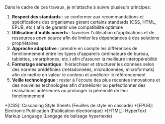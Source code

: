 Dans le cadre de ces travaux, je m'attache à suivre plusieurs principes:

1. **Respect des standards** : se conformer aux recommandations et spécifications des organismes gérant certains standards (CSS, HTML, EPUB, etc.) afin de garantir une compatibilité optimale
2. **Utilisation d'outils ouverts** : favoriser l'utilisation d'applications et de ressources _open source_ afin de limiter les dépendances à des solutions propriétaires
3. **Approche adaptative** : prendre en compte les différences de fonctionnement entre les types d'appareils (ordinateurs de bureau, tablettes, smartphones, etc.) afin d'assurer la meilleure interopérabilité
4. **Formatage sémantique** : hiérarchiser et structurer les données selon des normes prédéfinies (métadonnées, microdonnées, microformats) afin de mettre en valeur le contenu et améliorer le référencement
5. **Veille technologique** : rester à l'écoute des plus récentes innovations et des nouvelles technologies afin d'améliorer ou perfectionner des réalisations antérieures ou prolonger la pérennité de leur fonctionnement

*[CSS]: Cascading Style Sheets (Feuilles de style en cascade)
*[EPUB]: Electronic Publication (Publication électronique)
*[HTML]: HyperText Markup Language (Langage de balisage hypertexte)
